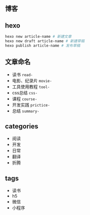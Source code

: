 ## 博客

## hexo
```bash
hexo new article-name # 新建文章
hexo new draft article-name # 新建草稿
hexo publish article-name # 发布草稿
```

## 文章命名
* 读书 `read-`
* 电影、纪录片 `movie-`
* 工具使用教程 `tool-`
* css总结 `css-`
* 课程 `course-`
* 开发实践 `prictice-`
* 总结 `summary-`

## categories
* 阅读
* 开发
* 日常
* 翻译
* 折腾

## tags
* 读书
* h5
* 微信
* 小程序
